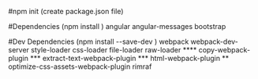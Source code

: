 #npm init (create package.json file)

#Dependencies (npm install <dev-dependency>)
angular
angular-messages
bootstrap

#Dev Dependencies (npm install --save-dev <dev-dependency>)
webpack
webpack-dev-server
style-loader
css-loader
file-loader
raw-loader ****
copy-webpack-plugin ***
extract-text-webpack-plugin ***
html-webpack-plugin **
optimize-css-assets-webpack-plugin
rimraf
